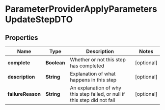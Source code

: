 # ParameterProviderApplyParametersUpdateStepDTO

## Properties
Name | Type | Description | Notes
------------ | ------------- | ------------- | -------------
**complete** | **Boolean** | Whether or not this step has completed |  [optional]
**description** | **String** | Explanation of what happens in this step |  [optional]
**failureReason** | **String** | An explanation of why this step failed, or null if this step did not fail |  [optional]
